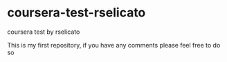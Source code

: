 # coursera-test-rselicato
coursera test by rselicato

This is my first repository, if you have any comments please feel free to do so
